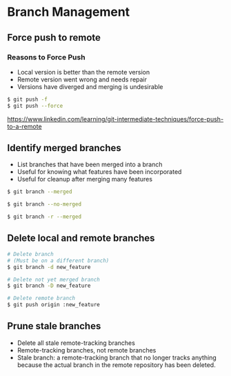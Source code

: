 # Branch Management

## Force push to remote

### Reasons to Force Push

- Local version is better than the remote version
- Remote version went wrong and needs repair
- Versions have diverged and merging is undesirable

```bash
$ git push -f
$ git push --force
```

https://www.linkedin.com/learning/git-intermediate-techniques/force-push-to-a-remote

## Identify merged branches

- List branches that have been merged into a branch
- Useful for knowing what features have been incorporated
- Useful for cleanup after merging many features

```bash
$ git branch --merged
```

```bash
$ git branch --no-merged
```

```bash
$ git branch -r --merged
```

## Delete local and remote branches

```bash
# Delete branch
# (Must be on a different branch)
$ git branch -d new_feature
```

```bash
# Delete not yet merged branch
$ git branch -D new_feature
```

```bash
# Delete remote branch
$ git push origin :new_feature
```

## Prune stale branches

- Delete all stale remote-tracking branches
- Remote-tracking branches, not remote branches
- Stale branch: a remote-tracking branch that no longer tracks anything because the actual branch in the remote repository has been deleted.
